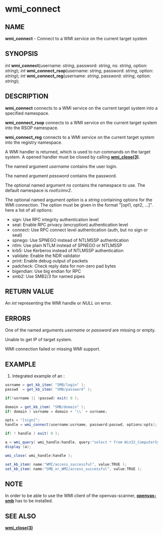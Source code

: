 # wmi_connect

## NAME

**wmi_connect** - Connect to a WMI service on the current target system

## SYNOPSIS

*int* **wmi_connect**(username: *string*, password: *string*, ns: *string*, option: *string*);
*int* **wmi_connect_rsop**(username: *string*, password: *string*, option: *string*);
*int* **wmi_connect_reg**(username: *string*, password: *string*, option: *string*);

## DESCRIPTION

**wmi_connect** connects to a WMI service on the current target system into a specified namespace.

**wmi_connect_rsop** connects to a WMI service on the current target system into the RSOP namespace.

**wmi_connect_reg** connects to a WMI service on the current target system into the registry namespace.

A WMI handler is returned, which is used to run commands on the target system. A opened handler must be closed by calling **[wmi_close(3)](wmi_close.md)**.

The named argument *username* contains the user login.

The named argument *password* contains the password.

The optional named argument *ns* contains the namespace to use. The default namespace is *root\\cimv2*.

The optional named argument *option* is a *string* containing options for the WMI connection. The option must be given in the format "\[opt1, opt2, ...\]". here a list of all options:
- sign: Use RPC integrity authentication level
- seal: Enable RPC privacy (encryption) authentication level
- connect: Use RPC connect level authentication (auth, but no sign or seal)
- spnego: Use SPNEGO instead of NTLMSSP authentication
- ntlm: Use plain NTLM instead of SPNEGO or NTLMSSP
- krb5: Use Kerberos instead of NTLMSSP authentication
- validate: Enable the NDR validator
- print: Enable debug output of packets
- padcheck: Check reply data for non-zero pad bytes
- bigendian: Use big endian for RPC
- smb2: Use SMB2/3 for named pipes

## RETURN VALUE

An *int* representing the WMI handle or *NULL* on error.

## ERRORS

One of the named arguments *username* or *password* are missing or empty.

Unable to get IP of target system.

WMI connection failed or missing WMI support.

## EXAMPLE
1. Integrated example of an :
```c#
usrname = get_kb_item( "SMB/login" );
passwd  = get_kb_item( "SMB/password" );

if(!usrname || !passwd) exit( 0 );

domain = get_kb_item( "SMB/domain" );
if( domain ) usrname = domain + '\\' + usrname;

opts = "[sign]";
handle = wmi_connect(username:usrname, password:passwd, options:opts);

if( ! handle ) exit( 0 );

a = wmi_query( wmi_handle:handle, query:"select * from Win32_ComputerSystem");
display (a);

wmi_close( wmi_handle:handle );

set_kb_item( name:"WMI/access_successful", value:TRUE );
set_kb_item( name:"SMB_or_WMI/access_successful", value:TRUE );
```

## NOTE

In order to be able to use the WMI client of the openvas-scanner, **[openvas-smb](https://github.com/greenbone/openvas-smb)** has to be installed.

## SEE ALSO

**[wmi_close(3)](wmi_close.md)**
